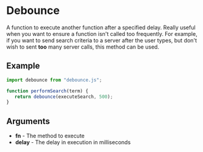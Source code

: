 # Debounce

A function to execute another function after a specified delay. Really useful when you want to ensure a function isn't called too frequently. For example, if you want to send search criteria to a server after the user types, but don't wish to sent **too** many server calls, this method can be used. 

## Example

```js
import debounce from "debounce.js";

function performSearch(term) {
   return debounce(executeSearch, 500);
}
```

## Arguments

* **fn** - The method to execute
* **delay** - The delay in execution in milliseconds

